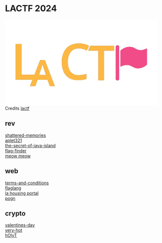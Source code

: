 # LACTF 2024

![sdfsdf](logo.gif)
<br/>Credits [lactf](https://platform.lac.tf/)

## rev
[shattered-memories](rev/shattered_memories/README.md)\
[aplet321](rev/aplet321/README.md)\
[the-secret-of-java-island](rev/secret_of_java/README.md)\
[flag-finder](rev/flag_finder/README.md)\
[meow meow](rev/meow_meow/README.md)

## web
[terms-and-conditions](web/terms_and_cond/README.md)\
[flaglang](web/flaglang/README.md)\
[la housing portal](web/la_housing_portal/README.md)\
[pogn](web/pogn/README.md)

## crypto
[valentines-day](crypto/valentines_day/README.md)\
[very-hot](crypto/very_hot/README.md)\
[hOlyT](crypto/very_hot/README.md)